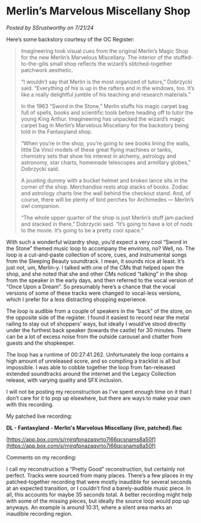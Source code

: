 # Merlin’s Marvelous Miscellany Shop

*Posted by SSrustworthy on 7/21/24*

Here’s some backstory courtesy of the OC Register:

> Imagineering took visual cues from the original Merlin’s Magic Shop for the new Merlin’s Marvelous Miscellany. The interior of the stuffed-to-the-gills small shop reflects the wizard’s stitched-together patchwork aesthetic.
> 
> “I wouldn’t say that Merlin is the most organized of tutors,” Dobrzycki said. “Everything of his is up in the rafters and in the windows, too. It’s like a really delightful jumble of his teaching and research materials.”
> 
> In the 1963 “Sword in the Stone,” Merlin stuffs his magic carpet bag full of spells, books and scientific tools before heading off to tutor the young King Arthur. Imagineering has unpacked the wizard’s magic carpet bag in Merlin’s Marvelous Miscellany for the backstory being told in the Fantasyland shop.
> 
> “When you’re in the shop, you’re going to see books lining the walls, little Da Vinci models of these great flying machines or tanks, chemistry sets that show his interest in alchemy, astrology and astronomy, star charts, homemade telescopes and armillary globes,” Dobrzycki said.
> 
> A jousting dummy with a bucket helmet and broken lance sits in the corner of the shop. Merchandise rests atop stacks of books. Zodiac and astrology charts line the wall behind the checkout stand. And, of course, there will be plenty of bird perches for Archimedes — Merlin’s owl companion.
> 
> “The whole upper quarter of the shop is just Merlin’s stuff jam packed and stacked in there,” Dobrzycki said. “It’s going to have a lot of nods to the movie. It’s going to be a pretty cool space.”

With such a wonderful wizardry shop, you’d expect a very cool “Sword in the Stone” themed music loop to accompany the environs, no? Well, no. The loop is a cut-and-paste collection of score, cues, and instrumental songs from the Sleeping Beauty soundtrack. I mean, it sounds nice at least. It’s just not, um, Merlin-y.
I talked with one of the CMs that helped open the shop, and she noted that she and other CMs noticed “talking” in the shop from the speaker in the early days, and then referred to the vocal version of “Once Upon a Dream”. So presumably here’s a chance that the vocal versions of some of these tracks were changed to vocal-less versions, which I prefer for a less distracting shopping experience.

The loop is audible from a couple of speakers in the “back” of the store, on the opposite side of the register. I found it easiest to record near the metal railing to stay out of shoppers’ ways, but ideally I would’ve stood directly under the furthest back speaker (towards the castle) for 30 minutes. There can be a lot of excess noise from the outside carousel and chatter from guests and the shopkeeper.

The loop has a runtime of 00:27:41.262. Unfortunately the loop contains a high amount of unreleased score, and so compiling a tracklist is all but impossible. I was able to cobble together the loop from fan-released extended soundtracks around the internet and the Legacy Collection release, with varying quality and SFX inclusion.

I will not be posting my reconstruction as I’ve spent enough time on it that I don’t care for it to pop up elsewhere, but there are ways to make your own with this recording.

My patched live recording:

**DL - Fantasyland - Merlin's Marvelous Miscellany (live, patched).flac**

[https://app.box.com/s/rnjrqfpnazaqvrto7l66qcsnams8a50f](https://app.box.com/s/rnjrqfpnazaqvrto7l66qcsnams8a50f)

Comments on my recording:

I call my reconstruction a “Pretty Good” reconstruction, but certainly not perfect. Tracks were sourced from many places. There’s a few places in my patched-together recording that were mostly inaudible for several seconds at an expected transition, or I couldn’t find a barely-audible music piece. In all, this accounts for maybe 35 seconds total. A better recording might help with some of the missing pieces, but ideally the source loop would pop up anyways. An example is around 10:31, where a silent area marks an inaudible recording region.